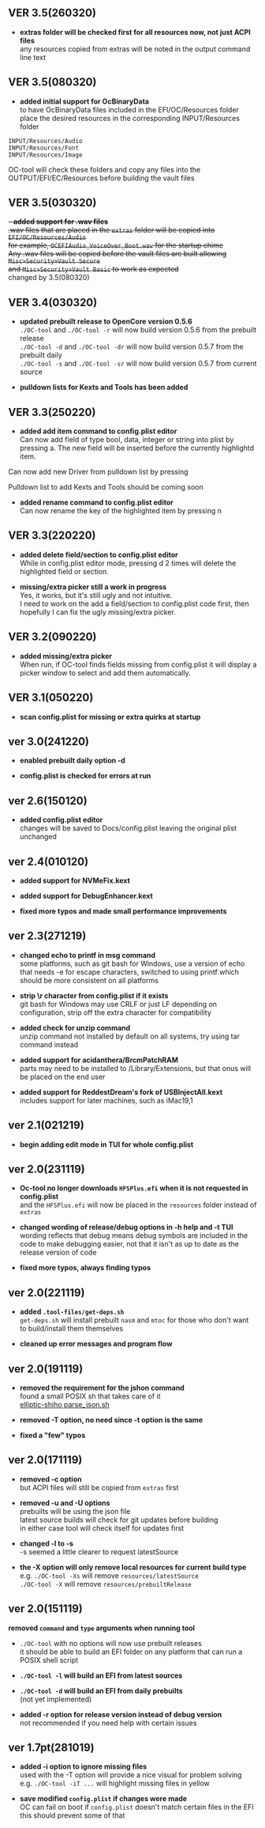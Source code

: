 ## VER 3.5(260320)  
- **extras folder will be checked first for all resources now, not just ACPI files**  
any resources copied from extras will be noted in the output command line text  

## VER 3.5(080320)  
- **added initial support for OcBinaryData**  
to have OcBinaryData files included in the EFI/OC/Resources folder place the desired resources in the corresponding INPUT/Resources folder  

`INPUT/Resources/Audio`  
`INPUT/Resources/Font`  
`INPUT/Resources/Image`  

OC-tool will check these folders and copy any files into the OUTPUT/EFI/EC/Resources before building the vault files  

## VER 3.5(030320)  
~~- **added support for .wav files**  
.wav files that are placed in the `extras` folder will be copied into `EFI/OC/Resources/Audio`  
for example, `OCEFIAudio_VoiceOver_Boot.wav`  for the startup chime  
Any .wav files will be copied before the vault files are built allowing `Misc>Security>Vault Secure`  
and `Misc>Security>Vault Basic` to work as expected~~  
changed by 3.5(080320)

## VER 3.4(030320)  
- **updated prebuilt release to OpenCore version 0.5.6**  
`./OC-tool` and `./OC-tool -r` will now build version 0.5.6 from the prebuilt release  
`./OC-tool -d` and `./OC-tool -dr` will now build version 0.5.7 from the prebuilt daily  
`./OC-tool -s` and `./OC-tool -sr` will now build version 0.5.7 from current source  

- **pulldown lists for Kexts and Tools has been added**  

## VER 3.3(250220)  
- **added add item command to config.plist editor**  
Can now add field of type bool, data, integer or string into plist by pressing a.  The new field will be inserted before the currently highlightd item.  

Can now add new Driver from pulldown list by pressing   

Pulldown list to add Kexts and Tools should be coming soon  

- **added rename command to config.plist editor**  
Can now rename the key of the highlighted item by pressing n  

## VER 3.3(220220)  
- **added delete field/section to config.plist editor**  
While in config.plist editor mode, pressing d 2 times will delete the highlighted field or section.  

- **missing/extra picker still a work in progress**  
Yes, it works, but it's still ugly and not intuitive.  
I need to work on the add a field/section to config.plist code first, then hopefully I can fix the ugly missing/extra picker.  

## VER 3.2(090220)  
- **added missing/extra picker**  
When run, if OC-tool finds fields missing from config.plist it will display a picker window to select and add them automatically.  

## VER 3.1(050220)  
- **scan config.plist for missing or extra quirks at startup**  

## ver 3.0(241220)  
- **enabled prebuilt daily option -d**  

- **config.plist is checked for errors at run**  

## ver 2.6(150120)  
- **added config.plist editor**  
changes will be saved to Docs/config.plist leaving the original plist unchanged  

## ver 2.4(010120)  
- **added support for NVMeFix.kext**  

- **added support for DebugEnhancer.kext**  

- **fixed more typos and made small performance improvements**  

## ver 2.3(271219)  
- **changed echo to printf in msg command**  
some platforms, such as git bash for Windows, use a version of echo that needs -e for escape characters, switched to using printf which should be more consistent on all platforms  

- **strip \r character from config.plist if it exists**  
git bash for Windows may use CRLF or just LF depending on configuration, strip off the extra character for compatibility  

- **added check for unzip command**  
unzip command not installed by default on all systems, try using tar command instead  

- **added support for acidanthera/BrcmPatchRAM**  
parts may need to be installed to /Library/Extensions, but that onus will be placed on the end user  

- **added support for ReddestDream's fork of USBInjectAll.kext**  
includes support for later machines, such as iMac19,1  

## ver 2.1(021219)  
- **begin adding edit mode in TUI for whole config.plist**  

## ver 2.0(231119)  
- **Oc-tool no longer downloads `HFSPlus.efi` when it is not requested in config.plist**  
and the `HFSPlus.efi` will now be placed in the `resources` folder instead of `extras`  

- **changed wording of release/debug options in -h help and -t TUI**  
wording reflects that debug means debug symbols are included in the code to make debugging easier, not that it isn't as up to date as the release version of code  

- **fixed more typos, always finding typos**  

## ver 2.0(221119)  
- **added `.tool-files/get-deps.sh`**  
`get-deps.sh` will install prebuilt `nasm` and `mtoc` for those who don't want to build/install them themselves  

- **cleaned up error messages and program flow**  

## ver 2.0(191119)  
- **removed the requirement for the jshon command**  
found a small POSIX sh that takes care of it  
[elliptic-shiho parse_json.sh](https://gist.github.com/elliptic-shiho/45698491e1f3a0ba51f4c2e81d0fcfa4)  

- **removed -T option, no need since -t option is the same**  

- **fixed a "few" typos**  


## ver 2.0(171119)  
- **removed -c option**  
but ACPI files will still be copied from `extras` first  

- **removed -u and -U options**  
prebuilts will be using the json file  
latest source builds will check for git updates before building  
in either case tool will check itself for updates first  

- **changed -l to -s**  
-s seemed a little clearer to request latestSource  

- **the -X option will only remove local resources for current build type**  
e.g. `./OC-tool -Xs` will remove `resources/latestSource`  
`./OC-tool -X` will remove `resources/prebuiltRelease`  


## ver 2.0(151119)  
**removed `command` and `type` arguments when running tool**  
- `./OC-tool` with no options will now use prebuilt releases  
it should be able to build an EFI folder on any platform that can run a POSIX shell script  

- **`./OC-tool -l` will build an EFI from latest sources**  

- **`./OC-tool -d` will build an EFI from daily prebuilts**  
(not yet implemented)  

- **added -r option for release version instead of debug version**  
not recommended if you need help with certain issues  


## ver 1.7pt(281019)  
- **added -i option to ignore missing files**  
used with the -T option will provide a nice visual for problem solving  
e.g. `./OC-tool -iT ...` will highlight missing files in yellow  

- **save modified `config.plist` if changes were made**  
OC can fail on boot if `config.plist` doesn't match certain files in the EFI  
this should prevent some of that  


